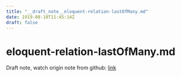 ```yaml
---
title: "__draft_note__eloquent-relation-lastOfMany.md"
date: 1919-08-10T11:45:14Z
draft: false
---
```


# eloquent-relation-lastOfMany.md

Draft note, watch origin note from github: [link](https:/github.com/tinghaolai/just-random-note/blob/master/laravel/eloquent-relation-lastOfMany.md)